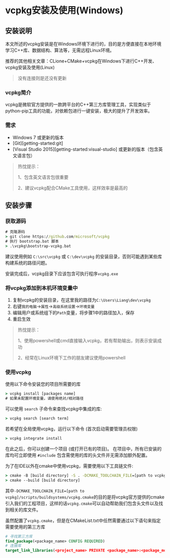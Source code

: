 # vcpkg安装及使用(Windows)

## 安装说明

本文所述的vcpkg安装是在Windows环境下进行的，目的是方便直接在本地环境学习C++库、数据结构、算法等，无需远程Linux环境。

推荐的其他相关文章：CLione+CMake+vcpkg在Windows下进行C++开发、vcpkg安装及使用(Linux)

> 没有连接则是还没有更新

### vcpkg简介

vcpkg是微软官方提供的一款跨平台的C++第三方库管理工具，实现类似于python-pip工具的功能，对依赖包进行一键安装，极大的提升了开发效率。

### 需求

- Windows 7 或更新的版本
- [Git][getting-started:git]
- [Visual Studio 2015][getting-started:visual-studio] 或更新的版本（包含英文语言包）

> 热忱提示：
>
> 1、包含英文语言包很重要
>
> 2、建议vcpkg配合CMake工具使用，这样效率是最高的

## 安装步骤

### 获取源码

```cmd
# 克隆源码
> git clone https://github.com/microsoft/vcpkg
# 执行 bootstrap.bat 脚本
> .\vcpkg\bootstrap-vcpkg.bat
```

建议使用例如 `C:\src\vcpkg` 或 `C:\dev\vcpkg` 的安装目录，否则可能遇到某些库构建系统的路径问题。

安装完成后，vcpkg目录下应该包含可执行程序`vcpkg.exe`

### 将vcpkg添加到本机环境变量中

1. 复制vcpkg的安装目录，在这里我的路径为`C:\Users\Liang\dev\vcpkg`
2. 右键`我的电脑`->`属性`->`高级系统设置`->`环境变量`
3. 编辑用户或系统组下的`Path`变量，将步骤1中的路径加入，保存
4. 重启生效

> 热忱提示：
>
> 1、使用powershell或cmd直接输入vcpkg，若有帮助输出，则表示安装成功
>
> 2、经常在Linux环境下工作的朋友建议使用powershell

### 使用vcpkg

使用以下命令安装您的项目所需要的库

```cmd
> vcpkg install [packages name]
# 如果未配置环境变量，请使用绝对/相对路径
```

可以使用 `search` 子命令来查找vcpkg中集成的库:

```cmd
> vcpkg search [search term]
```

若希望在全局使用vcpkg，运行以下命令 (首次启动需要管理员权限)

```cmd
> vcpkg integrate install
```

在此之后，你可以创建一个项目 (或打开已有的项目)。
在项目中，所有已安装的库均可立即使用 `#include` 包含需使用的库的头文件并无需添加额外配置。

为了在IDE以外在cmake中使用vcpkg，需要使用以下工具链文件:

```cmd
> cmake -B [build directory] -S . -DCMAKE_TOOLCHAIN_FILE=[path to vcpkg]/scripts/buildsystems/vcpkg.cmake
> cmake --build [build directory]
```

其中`-DCMAKE_TOOLCHAIN_FILE=[path to vcpkg]/scripts/buildsystems/vcpkg.cmake`的目的是将vcpkg官方提供的cmake引入我们的工程项目，这样的话`vcpkg.cmake`可以自动帮助我们包含头文件以及找到相关的库文件。

虽然配置了`vcpkg.cmake`，但是在CMakeList.txt中任然需要通过以下语句来指定需要使用的第三方库

```cmake
# 寻找第三方库
find_package(<package_name> CONFIG REQUIRED)
# 连接库
target_link_libraries(<project_name> PRIVATE <package_name>:<package_module>)
```

